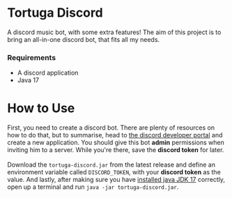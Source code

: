 # Tortuga Discord
A discord music bot, with some extra features! The aim of this project is to bring an all-in-one discord bot, 
that fits all my needs.

### Requirements
* A discord application
* Java 17

# How to Use
First, you need to create a discord bot. There are plenty of resources on how to do that, but to summarise, head to 
[the discord developer portal](https://discord.com/developers/applications) and create a new application. 
You should give this bot **admin** permissions when inviting him to a server. While you're there, save the 
**discord token** for later.
</br>
</br>
Download the `tortuga-discord.jar` from the latest release and define an environment variable called `DISCORD_TOKEN`, 
with your **discord token** as the value. And lastly, after making sure you have 
[installed java JDK 17](https://docs.oracle.com/en/java/javase/17/install/installation-jdk-microsoft-windows-platforms.html) 
correctly, open up a terminal and run `java -jar tortuga-discord.jar`.